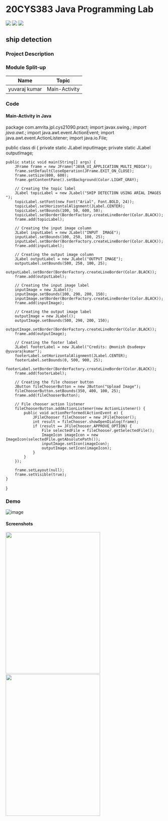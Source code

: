 # 20CYS383 Java Programming Lab
![](https://img.shields.io/badge/Batch-21CYS-lightgreen) ![](https://img.shields.io/badge/UG-blue) ![](https://img.shields.io/badge/Subject-JPL-blue)



 

## ship detection 

 

### Project Description

 

### Module Split-up
| Name | Topic |
|------|-------|
| yuvaraj kumar| Main-Activity |

 

### Code

#### Main-Activity in Java
package com.amrita.jpl.cys21090.pract;
import javax.swing.*;
import java.awt.*;
import java.awt.event.ActionEvent;
import java.awt.event.ActionListener;
import java.io.File;

public class di {
    private static JLabel inputImage;
    private static JLabel outputImage;

    public static void main(String[] args) {
        JFrame frame = new JFrame("JAVA_UI_APPLICATION_MULTI_MEDIA");
        frame.setDefaultCloseOperation(JFrame.EXIT_ON_CLOSE);
        frame.setSize(800, 600);
        frame.getContentPane().setBackground(Color.LIGHT_GRAY);

        // Creating the topic label
        JLabel topicLabel = new JLabel("SHIP DETECTION USING ARIAL IMAGES ");
        topicLabel.setFont(new Font("Arial", Font.BOLD, 24));
        topicLabel.setHorizontalAlignment(JLabel.CENTER);
        topicLabel.setBounds(100, 50, 600, 50);
        topicLabel.setBorder(BorderFactory.createLineBorder(Color.BLACK));
        frame.add(topicLabel);

        // Creating the input image column
        JLabel inputLabel = new JLabel("INPUT  IMAGE");
        inputLabel.setBounds(100, 250, 100, 25);
        inputLabel.setBorder(BorderFactory.createLineBorder(Color.BLACK));
        frame.add(inputLabel);

        // Creating the output image column
        JLabel outputLabel = new JLabel("OUTPUT IMAGE");
        outputLabel.setBounds(500, 250, 100, 25);
        outputLabel.setBorder(BorderFactory.createLineBorder(Color.BLACK));
        frame.add(outputLabel);

        // Creating the input image label
        inputImage = new JLabel();
        inputImage.setBounds(100, 290, 200, 150);
        inputImage.setBorder(BorderFactory.createLineBorder(Color.BLACK));
        frame.add(inputImage);

        // Creating the output image label
        outputImage = new JLabel();
        outputImage.setBounds(500, 290, 200, 150);
        outputImage.setBorder(BorderFactory.createLineBorder(Color.BLACK));
        frame.add(outputImage);

        // Creating the footer label
        JLabel footerLabel = new JLabel("Credits: @monish @sudeepv @yuvarajkumar");
        footerLabel.setHorizontalAlignment(JLabel.CENTER);
        footerLabel.setBounds(0, 500, 900, 25);
        footerLabel.setBorder(BorderFactory.createLineBorder(Color.BLACK));
        frame.add(footerLabel);

        // Creating the file chooser button
        JButton fileChooserButton = new JButton("Upload Image");
        fileChooserButton.setBounds(350, 400, 100, 25);
        frame.add(fileChooserButton);

        // File chooser action listener
        fileChooserButton.addActionListener(new ActionListener() {
            public void actionPerformed(ActionEvent e) {
                JFileChooser fileChooser = new JFileChooser();
                int result = fileChooser.showOpenDialog(frame);
                if (result == JFileChooser.APPROVE_OPTION) {
                    File selectedFile = fileChooser.getSelectedFile();
                    ImageIcon imageIcon = new ImageIcon(selectedFile.getAbsolutePath());
                    inputImage.setIcon(imageIcon);
                    outputImage.setIcon(imageIcon);
                }
            }
        });

        frame.setLayout(null);
        frame.setVisible(true);
    }
}

### Demo

 ![image](https://github.com/Shreeom03/20CYS383-Java-Programming-Lab/assets/92969109/26ba0069-e0bd-4763-a6c7-be919867f0d9)


#### Screenshots

<img src="https://github.com/Shreeom03/20CYS383-Java-Programming-Lab/assets/92969109/ba4c44ff-8ea1-4290-ac5d-73311f1c9fe7" width="300" height="450">
&nbsp &nbsp &nbsp
<img src="https://github.com/Shreeom03/20CYS383-Java-Programming-Lab/assets/92969109/77060703-a6a0-4d94-a536-481651f868d3" width="300" height="450">
